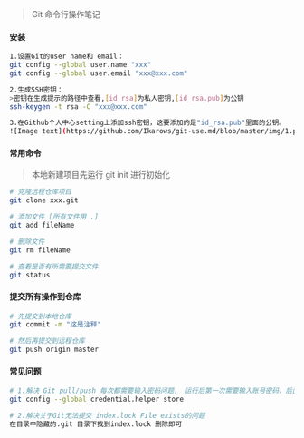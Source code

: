 > Git 命令行操作笔记

#### 安装
```bash
1.设置Git的user name和 email：
git config --global user.name "xxx"
git config --global user.email "xxx@xxx.com"

2.生成SSH密钥：
>密钥在生成提示的路径中查看,[id_rsa]为私人密钥,[id_rsa.pub]为公钥
ssh-keygen -t rsa -C "xxx@xxx.com"

3.在Github个人中心setting上添加ssh密钥，这要添加的是"id_rsa.pub"里面的公钥。
![Image text](https://github.com/Ikarows/git-use.md/blob/master/img/1.png)
```

#### 常用命令
>本地新建项目先运行 git init 进行初始化

```bash
# 克隆远程仓库项目
git clone xxx.git

# 添加文件 [所有文件用 .]
git add fileName

# 删除文件
git rm fileName

# 查看是否有所需要提交文件
git status
```

#### 提交所有操作到仓库
```bash
# 先提交到本地仓库
git commit -m "这是注释"

# 然后再提交到远程仓库
git push origin master
```

#### 常见问题
```bash
# 1.解决 Git pull/push 每次都需要输入密码问题， 运行后第一次需要输入账号密码，后面就不需要了.
git config --global credential.helper store

# 2.解决关于Git无法提交 index.lock File exists的问题
在目录中隐藏的.git 目录下找到index.lock 删除即可

```
